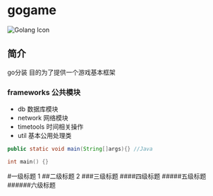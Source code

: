 # gogame
![Golang Icon](http://c.hiphotos.baidu.com/baike/w%3D268%3Bg%3D0/sign=d00d0831978fa0ec7fc7630b1eac3ed3/4034970a304e251f27172efaa186c9177e3e53d4.jpg)
## 简介

go分装 目的为了提供一个游戏基本框架

### frameworks  公共模块
- db          数据库模块
- network     网络模块
- timetools   时间相关操作
- util        基本公用处理类

```Java
public static void main(String[]args){} //Java
```

```c++
int main() {}
```
#一级标题 1
##二级标题 2
###三级标题
####四级标题
#####五级标题
######六级标题
